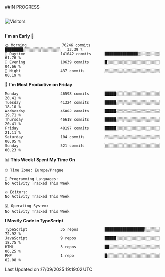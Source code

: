 ##IN PROGRESS
##
![Visitors](https://komarev.com/ghpvc/?username=petrbui&style=for-the-badge&label=Visitors+👀)



##
<!--
[![My GitHub stats](https://github-readme-stats.vercel.app/api?username=petrbui&theme=github_dark)](https://github.com/anuraghazra/github-readme-stats)

[![My wakatime stats](https://github-readme-stats.vercel.app/api/wakatime?username=petrbui&theme=github_dark)](https://github.com/anuraghazra/github-readme-stats)
-->
<!--START_SECTION:waka-->
**I'm an Early 🐤** 

```text
🌞 Morning                76246 commits       ████████░░░░░░░░░░░░░░░░░   33.39 % 
🌆 Daytime                141042 commits      ███████████████░░░░░░░░░░   61.76 % 
🌃 Evening                10639 commits       █░░░░░░░░░░░░░░░░░░░░░░░░   04.66 % 
🌙 Night                  437 commits         ░░░░░░░░░░░░░░░░░░░░░░░░░   00.19 % 
```
📅 **I'm Most Productive on Friday** 

```text
Monday                   46598 commits       █████░░░░░░░░░░░░░░░░░░░░   20.41 % 
Tuesday                  41324 commits       █████░░░░░░░░░░░░░░░░░░░░   18.10 % 
Wednesday                45002 commits       █████░░░░░░░░░░░░░░░░░░░░   19.71 % 
Thursday                 46618 commits       █████░░░░░░░░░░░░░░░░░░░░   20.41 % 
Friday                   48197 commits       █████░░░░░░░░░░░░░░░░░░░░   21.11 % 
Saturday                 104 commits         ░░░░░░░░░░░░░░░░░░░░░░░░░   00.05 % 
Sunday                   521 commits         ░░░░░░░░░░░░░░░░░░░░░░░░░   00.23 % 
```


📊 **This Week I Spent My Time On** 

```text
🕑︎ Time Zone: Europe/Prague

💬 Programming Languages: 
No Activity Tracked This Week

🔥 Editors: 
No Activity Tracked This Week

💻 Operating System: 
No Activity Tracked This Week
```

**I Mostly Code in TypeScript** 

```text
TypeScript               35 repos            ██████████████████░░░░░░░   72.92 % 
JavaScript               9 repos             █████░░░░░░░░░░░░░░░░░░░░   18.75 % 
HTML                     3 repos             ██░░░░░░░░░░░░░░░░░░░░░░░   06.25 % 
PHP                      1 repo              █░░░░░░░░░░░░░░░░░░░░░░░░   02.08 % 
```




 Last Updated on 27/09/2025 19:19:02 UTC
<!--END_SECTION:waka-->
